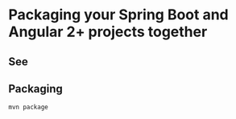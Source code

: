 # Packaging your Spring Boot and Angular 2+ projects together

## See

## Packaging
``mvn package``
